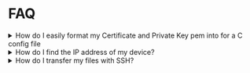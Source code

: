 # FAQ

<details>
  <summary>How do I easily format my Certificate and Private Key pem into for a C config file</summary>
  Choose one of the following options depending on your preference:

- <details>
  <summary>Option 1 - Using an LLM online:</summary>
    Most LLMs (ChatGPT, Gemini, DeepSeek etc.)can help format your pem files into C *#defines*.
    A prompt like this can be used:
      
      ```
      convert this cert and key into C #define IOTCONNECT_CERT and IOTCONNECT_KEY:
      -----BEGIN CERTIFICATE-----
      MIIDWjCCAkKgAwIBAgIVAM95lTd9FQAGT86d51fgC74w3a74MA0GCSqGSIb3DQEB
      ...
      hDLZ65M7DrQICUBZvcjJeYE8OIY/F9KMn79bFlyZdUmHmqtiU5OzPEus/zkndw==
      -----END CERTIFICATE-----
      -----BEGIN RSA PRIVATE KEY-----
      MIIEpAIBAAKCAQEAovcw3KITgud+bv4eYHrV9aPbFyjevmubCCOQrmJP37ay0EPF
      ...
      JcG1nAezEOxpzFll1Fi9D33DhJyNN/bLGotBv1VTSjrKTpdHTd4JxA==
      -----END RSA PRIVATE KEY-----    
      ```

  </details>

- <details>
  <summary>Option 2 - Using Column Edit mode:</summary>
  
  The certificate and private key can be pasted into an advanced editor and 
  *Column Edit Mode* can be used to quickly insert double quotes and other special characters vertically across text:
  The following key combinations enable column mode selection:

  * Notepad++: Hold ALT while dragging with mouse vertically to select multiple columns.
  * VSCode: Hold ALT+SHIFT while dragging with mouse vertically to select multiple columns.
  * JetBrains products (CLinon, PyCharm etc.): Press ALT+SHIFT+Ins key to enable column mode. Drag with mouse vertically to select multiple columns. Press ALT+SHIFT+Ins again to disable column selection mode.

  </details>
</details>

<details>
  <summary>How do I find the IP address of my device?</summary>
  Choose one of the following options depending on your preference:
  ...
</details>

<details>
  <summary>How do I transfer my files with SSH?</summary>
  Choose one of the following options depending on your preference:
  ...
</details>
